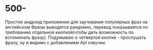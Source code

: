 # 500-
Простое андроид приложение для заучивания популярных фраз на английском
Фразы выводятся рандомно, перевод показывается по требованию отдельной кнопкой(чтобы дать возможность по вспоминать фразу).
Подумываю о четвертой кнопке - прослушать фразу, ну  и видимо с добавлением Api озвучки.
